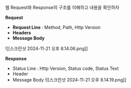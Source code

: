 웹 Request와 Response의 구조를 이해하고 내용을 확인하자

**Request**
- **Request Line** : Method, Path, Http Version
- **Headers**
- **Message Body**

![[스크린샷 2024-11-21 오후 8.14.06.png]]

**Response**
- Status Line : Http Version, Status code, Status Text
- Header
- Message Body
![[스크린샷 2024-11-21 오후 8.14.19.png]]